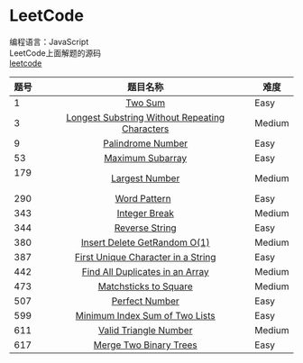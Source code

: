 # LeetCode<br>
编程语言：JavaScript<br>
LeetCode上面解题的源码<br>
[leetcode](https://leetcode.com/tokenyangforever/)

题号  | 题目名称 | 难度
:--- | :------:| ---
1    | [Two Sum](https://leetcode.com/problems/two-sum/tabs/description)     | Easy
3    | [Longest Substring Without Repeating Characters](https://leetcode.com/problems/longest-substring-without-repeating-characters/tabs/description)     | Medium
9    | [Palindrome Number](https://leetcode.com/problems/palindrome-number/tabs/description)     | Easy
53   | [Maximum Subarray](https://leetcode.com/problems/maximum-subarray/description/)  |  Easy
179  | [Largest Number](https://leetcode.com/problems/largest-number/description/)  | Medium
290  | [Word Pattern](https://leetcode.com/problems/word-pattern/description/)    | Easy
343  | [Integer Break](https://leetcode.com/problems/integer-break/description/)  |  Medium
344  | [Reverse String](https://leetcode.com/problems/reverse-string/tabs/description) | Easy
380  | [Insert Delete GetRandom O(1)](https://leetcode.com/problems/insert-delete-getrandom-o1/tabs/submissions/1/)  | Medium
387  | [First Unique Character in a String](https://leetcode.com/problems/first-unique-character-in-a-string/description/)  |  Easy
442  | [Find All Duplicates in an Array](https://leetcode.com/problems/find-all-duplicates-in-an-array/tabs/description) | Medium
473  | [Matchsticks to Square](https://leetcode.com/problems/matchsticks-to-square/description/)  | Medium
507  | [Perfect Number](https://leetcode.com/problems/perfect-number/tabs/description) | Easy
599  | [Minimum Index Sum of Two Lists](https://leetcode.com/problems/minimum-index-sum-of-two-lists/description/) | Easy
611  | [Valid Triangle Number](https://leetcode.com/problems/valid-triangle-number/description/)  |  Medium
617  | [Merge Two Binary Trees](https://leetcode.com/problems/merge-two-binary-trees/description/) | Easy
